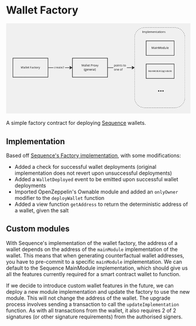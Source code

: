 # Wallet Factory

![Diagram](diagram.png "Wallet Factory")

A simple factory contract for deploying [Sequence](https://sequence.xyz/) wallets.

## Implementation

Based off [Sequence's Factory implementation](https://github.com/0xsequence/wallet-contracts/blob/master/src/contracts/Factory.sol), with some modifications:

- Added a check for successful wallet deployments (original implementation does not revert upon unsuccessful deployments)
- Added a `WalletDeployed` event to be emitted upon successful wallet deployments
- Imported OpenZeppelin's Ownable module and added an `onlyOwner` modifier to the `deployWallet` function
- Added a view function `getAddress` to return the deterministic address of a wallet, given the salt

## Custom modules

With Sequence's implementation of the wallet factory, the address of a wallet depends on the address of the `mainModule` implementation of the wallet. This means that when generating counterfactual wallet addresses, you have to pre-commit to a specific `mainModule` implementation. We can default to the Sequence MainModule implementation, which should give us all the features currently required for a smart contract wallet to function.

If we decide to introduce custom wallet features in the future, we can deploy a new module implementation and update the factory to use the new module. This will not change the address of the wallet. The upgrade process involves sending a transaction to call the `updateImplementation` function. As with all transactions from the wallet, it also requires 2 of 2 signatures (or other signature requirements) from the authorised signers.

